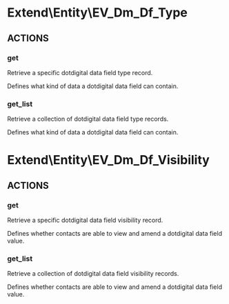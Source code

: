 # Extend\Entity\EV_Dm_Df_Type

## ACTIONS

### get

Retrieve a specific dotdigital data field type record.

Defines what kind of data a dotdigital data field can contain.

### get_list

Retrieve a collection of dotdigital data field type records.

Defines what kind of data a dotdigital data field can contain.


# Extend\Entity\EV_Dm_Df_Visibility

## ACTIONS

### get

Retrieve a specific dotdigital data field visibility record.

Defines whether contacts are able to view and amend a dotdigital data field value.

### get_list

Retrieve a collection of dotdigital data field visibility records.

Defines whether contacts are able to view and amend a dotdigital data field value.
